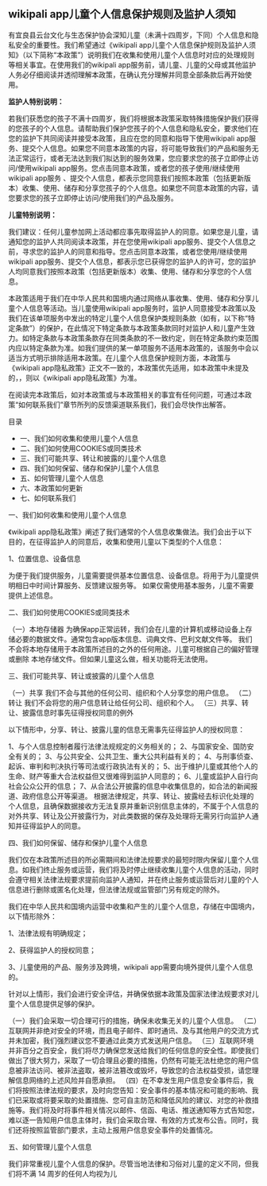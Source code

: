 ## wikipali app儿童个人信息保护规则及监护人须知
 

有宜良县云台文化与生态保护协会深知儿童（未满十四周岁，下同）个人信息和隐私安全的重要性。我们希望通过《wikipali app儿童个人信息保护规则及监护人须知》（以下简称“本政策”）说明我们在收集和使用儿童个人信息时对应的处理规则等相关事宜。在使用我们的wikipali app服务前，请儿童、儿童的父母或其他监护人务必仔细阅读并透彻理解本政策，在确认充分理解并同意全部条款后再开始使用。

**监护人特别说明：**

若我们获悉您的孩子不满十四周岁，我们将根据本政策采取特殊措施保护我们获得的您孩子的个人信息。请帮助我们保护您孩子的个人信息和隐私安全，要求他们在您的监护下共同阅读并接受本政策，且应在您的同意和指导下使用wikipali app服务、提交个人信息。如果您不同意本政策的内容，将可能导致我们的产品和服务无法正常运行，或者无法达到我们拟达到的服务效果，您应要求您的孩子立即停止访问/使用wikipali app服务。您点击同意本政策，或者您的孩子使用/继续使用wikipali app服务
、提交个人信息，都表示您同意我们按照本政策（包括更新版本）收集、使用、储存和分享您孩子的个人信息。如果您不同意本政策的内容，请您要求您的孩子立即停止访问/使用我们的产品及服务。

**儿童特别说明：**

我们建议：任何儿童参加网上活动都应事先取得监护人的同意。如果您是儿童，请通知您的监护人共同阅读本政策，并在您使用wikipali app服务、提交个人信息之前，寻求您的监护人的同意和指导。您点击同意本政策，或者您使用/继续使用wikipali app服务、提交个人信息，都表示您已获得您的监护人的许可，您的监护人均同意我们按照本政策（包括更新版本）收集、使用、储存和分享您的个人信息。

本政策适用于我们在中华人民共和国境内通过网络从事收集、使用、储存和分享儿童个人信息等活动。当儿童使用wikipali app服务时，监护人同意接受本政策以及我们在该单项服务中发出的特定儿童个人信息保护类规则条款（如有，以下称“特定条款”）的保护，在此情况下特定条款与本政策条款同时对监护人和儿童产生效力。如特定条款与本政策条款存在同类条款的不一致约定，则在特定条款约束范围内应以特定条款为准。如我们提供的某一单项服务不适用本政策的，该服务中会以适当方式明示排除适用本政策。在儿童个人信息保护规则方面，本政策与《wikipali app隐私政策》正文不一致的，本政策优先适用，如本政策中未提及的，，则以《wikipali app隐私政策》为准。

在阅读完本政策后，如对本政策或与本政策相关的事宜有任何问题，可通过本政策“如何联系我们”章节所列的反馈渠道联系我们，我们会尽快作出解答。


目录

- 一、我们如何收集和使用儿童个人信息
- 二、我们如何使用COOKIES或同类技术
- 三、我们可能共享、转让和披露的儿童个人信息
- 四、我们如何保留、储存和保护儿童个人信息
- 五、如何管理儿童个人信息
- 六、本政策如何更新
- 七、如何联系我们
 

一、我们如何收集和使用儿童个人信息

《wikipali app隐私政策》阐述了我们通常的个人信息收集做法。我们会出于以下目的，在征得监护人的同意后，收集和使用儿童以下类型的个人信息：

1、位置信息、设备信息

为便于我们提供服务，儿童需要提供基本位置信息、设备信息。将用于为儿童提供明相日中时间计算服务、反馈建议服务等。 
如果仅需使用基本服务，儿童不需要提供上述信息。

二、我们如何使用COOKIES或同类技术

（一）本地存储器
为确保app正常运转，我们会在儿童的计算机或移动设备上存储必要的数据文件。通常包含app版本信息、词典文件、巴利文献文件等。
我们不会将本地存储用于本政策所述目的之外的任何用途。儿童可根据自己的偏好管理或删除 本地存储文件。但如果儿童这么做，相关功能将无法使用。

三、我们可能共享、转让或披露的儿童个人信息

（一）共享
我们不会与其他的任何公司、组织和个人分享您的用户信息。
（二）转让
我们不会将您的用户信息转让给任何公司、组织和个人。
（三）共享、转让、披露信息时事先征得授权同意的例外

以下情形中，分享、转让、披露儿童的信息无需事先征得监护人的授权同意：

1、与个人信息控制者履行法律法规规定的义务相关的；
2、与国家安全、国防安全有关的；
3、与公共安全、公共卫生、重大公共利益有关的；
4、与刑事侦查、起诉、审判和判决执行等司法或行政执法有关的；
5、出于维护儿童或其他个人的生命、财产等重大合法权益但又很难得到监护人同意的；
6、儿童或监护人自行向社会公众公开的信息；
7、从合法公开披露的信息中收集信息的，如合法的新闻报道、政府信息公开等渠道。
根据法律规定，共享、转让、披露经去标识化处理的个人信息，且确保数据接收方无法复原并重新识别信息主体的，不属于个人信息的对外共享、转让及公开披露行为，对此类数据的保存及处理将无需另行向监护人通知并征得监护人的同意。

四、我们如何保留、储存和保护儿童个人信息

我们仅在本政策所述目的所必需期间和法律法规要求的最短时限内保留儿童个人信息。如我们终止服务或运营，我们将及时停止继续收集儿童个人信息的活动，同时会遵守相关法律法规要求提前向监护人通知，并在终止服务或运营后对儿童的个人信息进行删除或匿名化处理，但法律法规或监管部门另有规定的除外。

我们在中华人民共和国境内运营中收集和产生的儿童个人信息，存储在中国境内，以下情形除外：

1、法律法规有明确规定；

2、获得监护人的授权同意；

3、儿童使用的产品、服务涉及跨境，wikipali app需要向境外提供儿童个人信息的。

针对以上情形，我们会进行安全评估，并确保依据本政策及国家法律法规要求对儿童个人信息提供足够的保护。

（一）我们会采取一切合理可行的措施，确保未收集无关的儿童个人信息。
（二）互联网并非绝对安全的环境，而且电子邮件、即时通讯、及与其他用户的交流方式并未加密，我们强烈建议您不要通过此类方式发送用户信息。
（三）互联网环境并非百分之百安全，我们将尽力确保您发送给我们的任何信息的安全性。即使我们做出了很大努力，采取了一切合理且必要的措施，仍然有可能无法杜绝您的用户信息被非法访问、被非法盗取，被非法篡改或毁坏，导致您的合法权益受损，请您理解信息网络的上述风险并自愿承担。
（四）在不幸发生用户信息安全事件后，我们将按照法律法规的要求，及时向您告知：安全事件的基本情况和可能的影响、我们已采取或将要采取的处置措施、您可自主防范和降低风险的建议、对您的补救措施等。我们将及时将事件相关情况以邮件、信函、电话、推送通知等方式告知您，难以逐一告知用户信息主体时，我们会采取合理、有效的方式发布公告。同时，我们还将按照监管部门要求，主动上报用户信息安全事件的处置情况。

五、如何管理儿童个人信息

我们非常重视儿童个人信息的保护。尽管当地法律和习俗对儿童的定义不同，但我们将不满 14 周岁的任何人均视为儿
